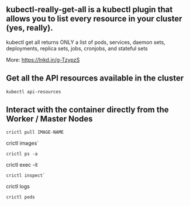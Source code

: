 ## kubectl-really-get-all is a kubectl plugin that allows you to list every resource in your cluster (yes, really).
kubectl get all returns ONLY a list of pods, services, daemon sets, deployments, replica sets, jobs, cronjobs, and stateful sets

More: https://lnkd.in/g-TzypzS

## Get all the API resources available in the cluster
```
kubectl api-resources
```

## Interact with the container directly from the Worker / Master Nodes
```
crictl pull IMAGE-NAME
```
crictl images`
```
crictl ps -a
```
crictl exec -it
```
crictl inspect`
```
crictl logs
```
crictl pods
```
